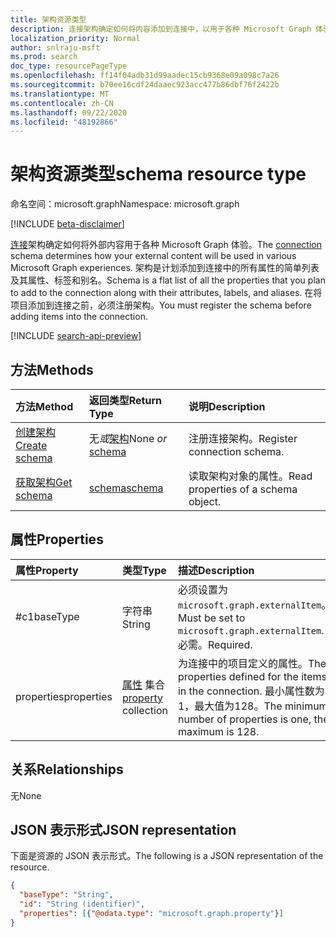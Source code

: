 ```yaml
---
title: 架构资源类型
description: 连接架构确定如何将内容添加到连接中，以用于各种 Microsoft Graph 体验。
localization_priority: Normal
author: snlraju-msft
ms.prod: search
doc_type: resourcePageType
ms.openlocfilehash: ff14f04adb31d99aadec15cb9368e09a098c7a26
ms.sourcegitcommit: b70ee16cdf24daaec923acc477b86dbf76f2422b
ms.translationtype: MT
ms.contentlocale: zh-CN
ms.lasthandoff: 09/22/2020
ms.locfileid: "48192866"
---
```

# <a name="schema-resource-type"></a><span data-ttu-id="1a279-103">架构资源类型</span><span class="sxs-lookup"><span data-stu-id="1a279-103">schema resource type</span></span>

<span data-ttu-id="1a279-104">命名空间：microsoft.graph</span><span class="sxs-lookup"><span data-stu-id="1a279-104">Namespace: microsoft.graph</span></span>

[!INCLUDE [beta-disclaimer](../../includes/beta-disclaimer.md)]

<span data-ttu-id="1a279-105">[连接](externalconnection.md)架构确定如何将外部内容用于各种 Microsoft Graph 体验。</span><span class="sxs-lookup"><span data-stu-id="1a279-105">The [connection](externalconnection.md) schema determines how your external content will be used in various Microsoft Graph experiences.</span></span> <span data-ttu-id="1a279-106">架构是计划添加到连接中的所有属性的简单列表及其属性、标签和别名。</span><span class="sxs-lookup"><span data-stu-id="1a279-106">Schema is a flat list of all the properties that you plan to add to the connection along with their attributes, labels, and aliases.</span></span> <span data-ttu-id="1a279-107">在将项目添加到连接之前，必须注册架构。</span><span class="sxs-lookup"><span data-stu-id="1a279-107">You must register the schema before adding items into the connection.</span></span>

[!INCLUDE [search-api-preview](../../includes/search-api-preview-signup.md)]

## <a name="methods"></a><span data-ttu-id="1a279-108">方法</span><span class="sxs-lookup"><span data-stu-id="1a279-108">Methods</span></span>

| <span data-ttu-id="1a279-109">方法</span><span class="sxs-lookup"><span data-stu-id="1a279-109">Method</span></span>                                                    | <span data-ttu-id="1a279-110">返回类型</span><span class="sxs-lookup"><span data-stu-id="1a279-110">Return Type</span></span>                   | <span data-ttu-id="1a279-111">说明</span><span class="sxs-lookup"><span data-stu-id="1a279-111">Description</span></span> |
|:----------------------------------------------------------|:------------------------------|:--|
| [<span data-ttu-id="1a279-112">创建架构</span><span class="sxs-lookup"><span data-stu-id="1a279-112">Create schema</span></span>](../api/externalconnection-post-schema.md) | <span data-ttu-id="1a279-113">无*或*[架构](schema.md)</span><span class="sxs-lookup"><span data-stu-id="1a279-113">None *or* [schema](schema.md)</span></span> | <span data-ttu-id="1a279-114">注册连接架构。</span><span class="sxs-lookup"><span data-stu-id="1a279-114">Register connection schema.</span></span> |
| [<span data-ttu-id="1a279-115">获取架构</span><span class="sxs-lookup"><span data-stu-id="1a279-115">Get schema</span></span>](../api/schema-get.md)                        | [<span data-ttu-id="1a279-116">schema</span><span class="sxs-lookup"><span data-stu-id="1a279-116">schema</span></span>](schema.md)           | <span data-ttu-id="1a279-117">读取架构对象的属性。</span><span class="sxs-lookup"><span data-stu-id="1a279-117">Read properties of a schema object.</span></span> |

## <a name="properties"></a><span data-ttu-id="1a279-118">属性</span><span class="sxs-lookup"><span data-stu-id="1a279-118">Properties</span></span>

| <span data-ttu-id="1a279-119">属性</span><span class="sxs-lookup"><span data-stu-id="1a279-119">Property</span></span>   | <span data-ttu-id="1a279-120">类型</span><span class="sxs-lookup"><span data-stu-id="1a279-120">Type</span></span>                               | <span data-ttu-id="1a279-121">描述</span><span class="sxs-lookup"><span data-stu-id="1a279-121">Description</span></span>                |
|:-----------|:-----------------------------------|:---------------------------|
| <span data-ttu-id="1a279-122">#c1</span><span class="sxs-lookup"><span data-stu-id="1a279-122">baseType</span></span>   | <span data-ttu-id="1a279-123">字符串</span><span class="sxs-lookup"><span data-stu-id="1a279-123">String</span></span>                             | <span data-ttu-id="1a279-124">必须设置为 `microsoft.graph.externalItem`。</span><span class="sxs-lookup"><span data-stu-id="1a279-124">Must be set to `microsoft.graph.externalItem`.</span></span> <span data-ttu-id="1a279-125">必需。</span><span class="sxs-lookup"><span data-stu-id="1a279-125">Required.</span></span> |
| <span data-ttu-id="1a279-126">properties</span><span class="sxs-lookup"><span data-stu-id="1a279-126">properties</span></span> | <span data-ttu-id="1a279-127">[属性](property.md) 集合</span><span class="sxs-lookup"><span data-stu-id="1a279-127">[property](property.md) collection</span></span> | <span data-ttu-id="1a279-128">为连接中的项目定义的属性。</span><span class="sxs-lookup"><span data-stu-id="1a279-128">The properties defined for the items in the connection.</span></span> <span data-ttu-id="1a279-129">最小属性数为1，最大值为128。</span><span class="sxs-lookup"><span data-stu-id="1a279-129">The minimum number of properties is one, the maximum is 128.</span></span> |

## <a name="relationships"></a><span data-ttu-id="1a279-130">关系</span><span class="sxs-lookup"><span data-stu-id="1a279-130">Relationships</span></span>

<span data-ttu-id="1a279-131">无</span><span class="sxs-lookup"><span data-stu-id="1a279-131">None</span></span>

## <a name="json-representation"></a><span data-ttu-id="1a279-132">JSON 表示形式</span><span class="sxs-lookup"><span data-stu-id="1a279-132">JSON representation</span></span>

<span data-ttu-id="1a279-133">下面是资源的 JSON 表示形式。</span><span class="sxs-lookup"><span data-stu-id="1a279-133">The following is a JSON representation of the resource.</span></span>

<!-- {
  "blockType": "resource",
  "optionalProperties": [

  ],
  "@odata.type": "microsoft.graph.schema",
  "baseType": "",
  "keyProperty": "id"
}-->

```json
{
  "baseType": "String",
  "id": "String (identifier)",
  "properties": [{"@odata.type": "microsoft.graph.property"}]
}
```

<!-- uuid: 16cd6b66-4b1a-43a1-adaf-3a886856ed98
2019-02-04 14:57:30 UTC -->
<!-- {
  "type": "#page.annotation",
  "description": "schema resource",
  "keywords": "",
  "section": "documentation",
  "tocPath": ""
}-->



